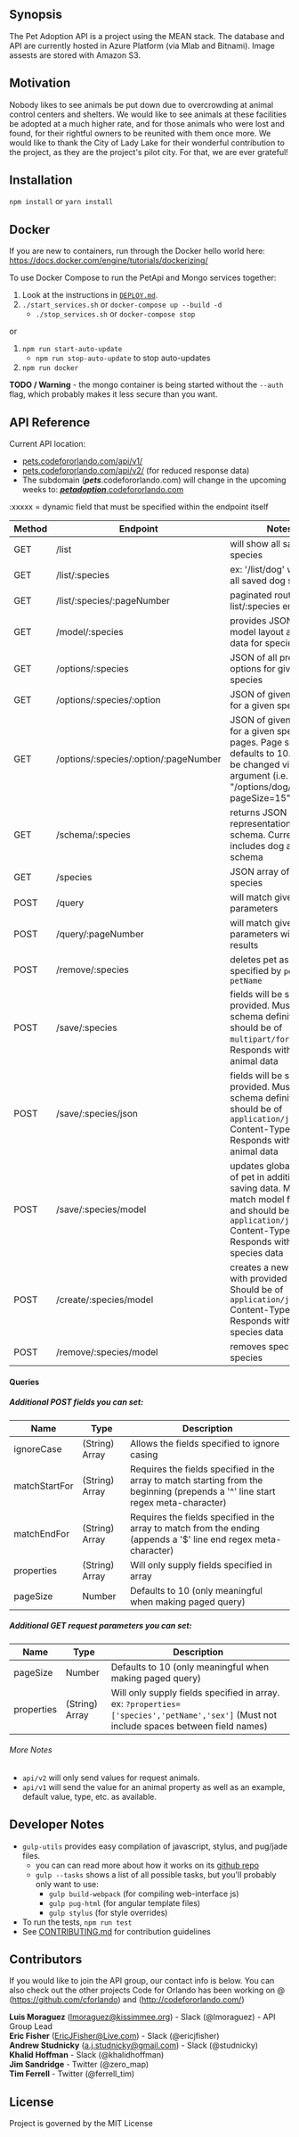 ## Synopsis

The Pet Adoption API is a project using the MEAN stack. The database and API are currently hosted in Azure Platform (via Mlab and Bitnami). Image assests are stored with Amazon S3.

## Motivation

Nobody likes to see animals be put down due to overcrowding at animal control centers and shelters.  We would like to see animals at these facilities be adopted at a much higher rate, and for those animals who were lost and found, for their rightful owners to be reunited with them once more.  We would like to thank the City of Lady Lake for their wonderful contribution to the project, as they are the project's pilot city.  For that, we are ever grateful!

## Installation

`npm install` or `yarn install`

## Docker 

If you are new to containers, run through the Docker hello world here: https://docs.docker.com/engine/tutorials/dockerizing/

To use Docker Compose to run the PetApi and Mongo services together:

1.  Look at the instructions in [`DEPLOY.md`](DEPLOY.md).
2. `./start_services.sh` or `docker-compose up --build -d`
    - `./stop_services.sh` or `docker-compose stop`

or 

1. `npm run start-auto-update`
    - `npm run stop-auto-update` to stop auto-updates
2. `npm run docker`

**TODO / Warning** - the mongo container is being started without the `--auth` flag, which probably makes it less secure than you want.

## API Reference

Current API location: 
- [pets.codefororlando.com/api/v1/](http://pets.codefororlando.com)
- [pets.codefororlando.com/api/v2/](http://pets.codefororlando.com) (for reduced response data)
- The subdomain (***pets***.codefororlando.com) will change in the upcoming weeks to: [***petadoption***.codefororlando.com](http://petadoption.codefororlando.com)

:xxxxx = dynamic field that must be specified within the endpoint itself

Method  | Endpoint                                | Notes
--------| --------------------------------------- | ----------------------------------------------------------------
GET     | /list                                   | will show all saved species
GET     | /list/:species                          | ex: '/list/dog' will show all saved dog species
GET     | /list/:species/:pageNumber              | paginated route for list/:species endpoint
GET     | /model/:species                         | provides JSON of model layout and meta data for species
GET     | /options/:species                       | JSON of all preselected options for given species
GET     | /options/:species/:option               | JSON of given option for a given species
GET     | /options/:species/:option/:pageNumber   | JSON of given option for a given species in pages. Page size defaults to 10. This can be changed via query argument (i.e. "/options/dog/breed/1?pageSize=15")
GET     | /schema/:species                        | returns JSON representation of a schema. Currently includes dog and cat schema
GET     | /species                                | JSON array of possible species
POST    | /query                                  | will match given parameters
POST    | /query/:pageNumber                      | will match given parameters with paged results
POST    | /remove/:species                        | deletes pet as specified by `petId` or `petName`
POST    | /save/:species                          | fields will be saved as provided. Must match schema definition and should be of `multipart/form-data`. Responds with saved animal data
POST    | /save/:species/json                     | fields will be saved as provided. Must match schema definition and should be of `application/json` Content-Type. Responds with saved animal data
POST    | /save/:species/model                    | updates global model of pet in addition to saving data. Must match model format and should be of `application/json` Content-Type. Responds with saved species data
POST    | /create/:species/model                  | creates a new species with provided fields. Should be of `application/json` Content-Type. Responds with saved species data
POST    | /remove/:species/model                  | removes specified species

#### Queries


##### Additional POST fields you can set:

Name           | Type            | Description
---------------| ----------------| ----------------------------------------------------------
ignoreCase     | (String) Array  | Allows the fields specified to ignore casing
matchStartFor  | (String) Array  | Requires the fields specified in the array to match starting from the beginning (prepends a '^' line start regex meta-character)
matchEndFor    | (String) Array  | Requires the fields specified in the array to match from the ending (appends a '$' line end regex meta-character)
properties     | (String) Array  | Will only supply fields specified in array
pageSize       | Number          | Defaults to 10 (only meaningful when making paged query)

##### Additional GET request parameters you can set:

Name           | Type            | Description
---------------| ----------------| ----------------------------------------------------------
pageSize       | Number          | Defaults to 10 (only meaningful when making paged query)
properties     | (String) Array  | Will only supply fields specified in array. ex: `?properties=['species','petName','sex']` (Must not include spaces between field names)


###### More Notes

- `api/v2` will only send values for request animals. 
- `api/v1` will send the value for an animal property as well as an example, default value, type, etc. as available.


## Developer Notes
- `gulp-utils` provides easy compilation of javascript, stylus, and pug/jade files.
    + you can can read more about how it works on its [github repo](https://github.com/khalidhoffman/gulp-utils)
    + `gulp --tasks` shows a list of all possible tasks, but you'll probably only want to use:
        - `gulp build-webpack` (for compiling web-interface js)
        - `gulp pug-html` (for angular template files)
        - `gulp stylus` (for style overrides)
- To run the tests, `npm run test`
- See [CONTRIBUTING.md](https://github.com/cforlando.com/PetAdoption-API/https://github.com/cforlando/PetAdoption-API/blob/master/CONTRIBUTING.md) for contribution guidelines

## Contributors

If you would like to join the API group, our contact info is below.  You can also check out the other projects Code for Orlando has been working on @ (https://github.com/cforlando) and (http://codefororlando.com/) <br />

**Luis Moraguez** (lmoraguez@kissimmee.org) - Slack (@lmoraguez) - API Group Lead <br />
**Eric Fisher** (EricJFisher@Live.com) - Slack (@ericjfisher) <br />
**Andrew Studnicky** (a.j.studnicky@gmail.com) - Slack (@studnicky) <br />
**Khalid Hoffman** - Slack (@khalidhoffman) <br />
**Jim Sandridge** - Twitter (@zero_map) <br />
**Tim Ferrell** - Twitter (@ferrell_tim)

## License

Project is governed by the MIT License
